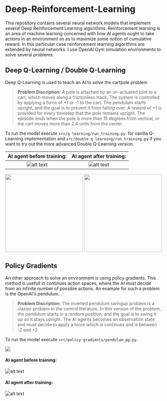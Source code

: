 # Deep-Reinforcement-Learning

This repository contains several neural network models that implement several Deep Reinforcement Learning algorithms. Reinforcement learning is an area of machine learning concerned with how AI agents ought to take actions in an environment so as to maximize some notion of cumulative reward. In this particular case reinforcement learning algorithms are extended by neural networks. I use OpenAI Gym simulation environments to solve several problems. 

## Deep Q-Learning / Double Q-Learning

Deep Q-Learning is used to teach an AI to solve the cartpole problem


> **Problem Discription**: A pole is attached by an un-actuated joint to a cart, which moves along a frictionless track. The system is controlled by applying a force of +1 or -1 to the cart. The pendulum starts upright, and the goal is to prevent it from falling over. A reward of +1 is provided for every timestep that the pole remains upright. The episode ends when the pole is more than 15 degrees from vertical, or the cart moves more than 2.4 units from the center.

To run the model execute `src/q learning/run_training.py`. for vanilla Q-Learning implementation and `src/double q learning/run_training.py` if you want to try out the more advanced Double Q-Learning version.


AI agent before training:            |  AI agent after training:
:-------------------------:|:-------------------------:
![alt text](https://github.com/artem-oppermann/Deep-Reinforcement-Learning/blob/master/gif%20samples/cartpole_before.gif)  |  ![alt text](https://github.com/artem-oppermann/Deep-Reinforcement-Learning/blob/master/gif%20samples/cartpole_after4.gif)


<p float="left">
  <img src="https://github.com/artem-oppermann/Deep-Reinforcement-Learning/blob/master/gif%20samples/cartpole_before.gif" width="250">
  <img src="https://github.com/artem-oppermann/Deep-Reinforcement-Learning/blob/master/gif%20samples/cartpole_after4.gif" width="250">
</p>


## Policy Gradients

An other approach to solve an environment is using policy gradients. This method is usefull in continues action spaces, where the AI must decide from an infinite number of possible actions. An example for such a problem is the OpenAI's pendulum.

> **Problem Discription**: The inverted pendulum swingup problem is a classic problem in the control literature. In this version of the problem, the pendulum starts in a random position, and the goal is to swing it up so it stays upright. The AI agents becomes an observation state and must decide to apply a force which is continues and is between -2 and +2.

To run the model execute `src/policy gradients/pendulum_pg.py`. 


<img src="https://github.com/artem-oppermann/Deep-Reinforcement-Learning/blob/master/gif%20samples/pendulum_before.gif">

#### AI agent before training:

![alt text](https://github.com/artem-oppermann/Deep-Reinforcement-Learning/blob/master/gif%20samples/pendulum_before.gif )

#### AI agent after training:

![alt text](https://github.com/artem-oppermann/Deep-Reinforcement-Learning/blob/master/gif%20samples/pendulum_after.gif)


